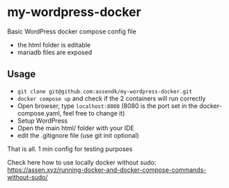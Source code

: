 # my-wordpress-docker

Basic WordPress docker compose config file

* the html folder is editable
* mariadb files are exposed

## Usage
* `git clone git@github.com:assendk/my-wordpress-docker.git`
* `docker compose up` and check if the 2 containers will run correctly
* Open browser, type `localhost:8080` (8080 is the port set in the docker-compose.yaml, feel free to change it)
* Setup WordPress
* Open the main html/ folder with your IDE
* edit the .gitignore file (use git init optional)

That is all. 1 min config for testing purposes 

Check here how to use locally docker without sudo:
https://assen.xyz/running-docker-and-docker-compose-commands-without-sudo/